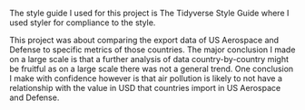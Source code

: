 The style guide I used for this project is The Tidyverse Style Guide where I used styler for compliance to the style.

This project was about comparing the export data of US Aerospace and Defense to specific metrics of those countries. The major conclusion I made on a large scale is that a further analysis of data country-by-country might be fruitful as on a large scale there was not a general trend. One conclusion I make with confidence however is that air pollution is likely to not have a relationship with the value in USD that countries import in US Aerospace and Defense.

